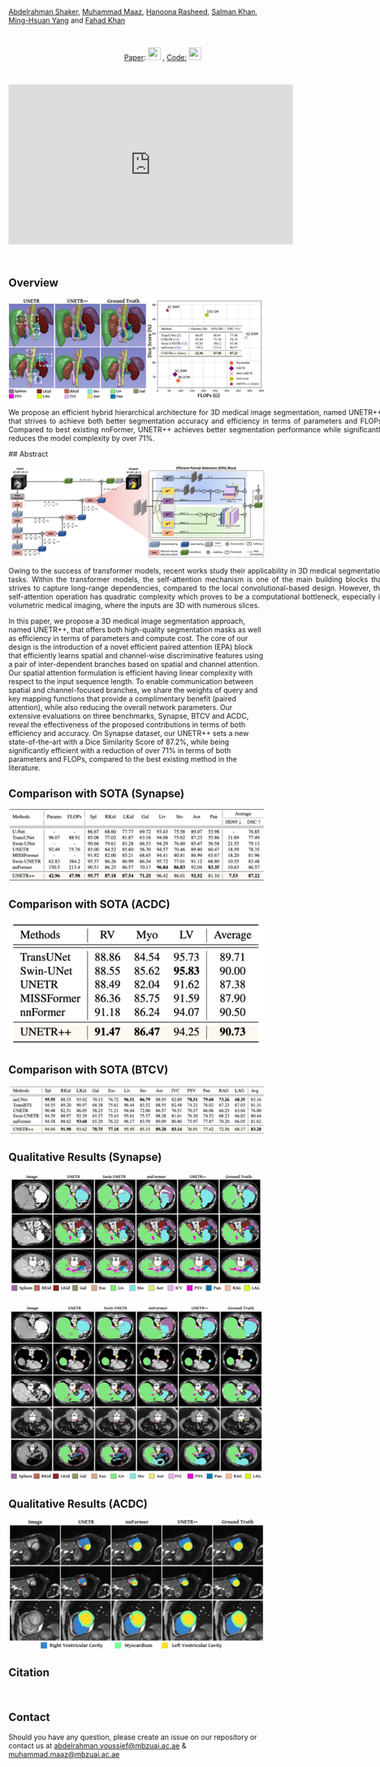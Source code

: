 
[Abdelrahman Shaker](https://scholar.google.com/citations?hl=en&user=eEz4Wu4AAAAJ), [Muhammad Maaz](https://scholar.google.com/citations?user=vTy9Te8AAAAJ&hl=en&authuser=1&oi=sra), [Hanoona Rasheed](https://scholar.google.com/citations?user=yhDdEuEAAAAJ&hl=en&oi=ao), [Salman Khan](https://salman-h-khan.github.io/), [Ming-Hsuan Yang](https://scholar.google.com/citations?user=p9-ohHsAAAAJ&hl=en&oi=ao) and [Fahad Khan](https://scholar.google.es/citations?user=zvaeYnUAAAAJ&hl=en)


<br>

&emsp;&emsp;&emsp;&emsp;&emsp;&emsp;&emsp;&emsp;&emsp;&emsp;&emsp;&emsp;&emsp;&emsp;&emsp;&emsp;  [Paper](https://arxiv.org/abs/2206.10589): [<img height="25" src="/Medical_Image_Segmentation/Paper.PNG" width="25" />](https://arxiv.org/abs/2206.10589)  , [Code:](https://github.com/mmaaz60/EdgeNeXt) [<img height="25" src="/Medical_Image_Segmentation/Github.png" width="25" />](https://github.com/mmaaz60/EdgeNeXt)

<br>

<p align="center">
<iframe width="560" height="315" src="https://www.youtube.com/embed/Oh-ooHlx58o" title="YouTube video player" frameborder="0" allow="accelerometer; autoplay; clipboard-write; encrypted-media; gyroscope; picture-in-picture" allowfullscreen></iframe>
</p>

<br>

## Overview
<p align="center">
<!-- ![results](images/madds_vs_top_1.png) -->
<img src="images/intro_fig.jpg" width="800">
</p>
<p align="justify" style="width:740px;">
We propose an efficient hybrid hierarchical architecture for 3D medical image segmentation, named UNETR++, that strives to achieve both better segmentation
accuracy and efficiency in terms of parameters and FLOPs. Compared to best existing nnFormer, UNETR++ achieves better segmentation performance while significantly reduces the model complexity by over 71%.
</p>
## Abstract


![main figure](images/UNETR++_Block_Diagram.jpg)

<p align="justify" style="width:740px;">
Owing to the success of transformer models, recent works study their applicability in 3D medical segmentation tasks. 
Within the transformer models, the self-attention mechanism is one of the main building blocks that strives to capture long-range dependencies, compared to the local convolutional-based design. However, the self-attention operation has quadratic complexity which proves to be a computational bottleneck, especially in volumetric medical imaging, where the inputs are 3D with numerous slices. 
    
In this paper, we propose a 3D medical image segmentation approach, named UNETR++, that offers both high-quality segmentation masks as well as efficiency in terms of parameters and compute cost. The core of our design is the introduction of a novel efficient paired attention (EPA) block that efficiently learns spatial and channel-wise discriminative features using a pair of inter-dependent branches based on spatial and channel attention.
Our spatial attention formulation is efficient having linear complexity with respect to the input sequence length. To enable communication between spatial and channel-focused branches, we share the weights of query and key mapping functions that provide a complimentary benefit (paired attention), while also reducing the overall network parameters. Our extensive evaluations on three benchmarks, Synapse, BTCV and ACDC, reveal the effectiveness of the proposed contributions in terms of both efficiency and accuracy. On Synapse dataset, our UNETR++ sets a new state-of-the-art with a Dice Similarity Score of 87.2%, while being significantly efficient with a reduction of over 71% in terms of both parameters and FLOPs, compared to the best existing method in the literature.
</p>


## Comparison with SOTA (Synapse)
![results](images/Synapse_quantitative_results.png)

## Comparison with SOTA (ACDC)
![results](images/Acdc_quantitative_results.png)

## Comparison with SOTA (BTCV)
![results](images/BTCV_quantitative_results.png)

## Qualitative Results (Synapse)

![results](images/UNETR++_results_fig.jpg)

![results](images/Synapse_res_2.png)

## Qualitative Results (ACDC)

![results](images/acdc_vs_unetr_suppl.jpg)

## Citation
```


```

## Contact
Should you have any question, please create an issue on our repository or contact us at [abdelrahman.youssief@mbzuai.ac.ae](abdelrahman.youssief@mbzuai.ac.ae) & [muhammad.maaz@mbzuai.ac.ae](muhammad.maaz@mbzuai.ac.ae)
